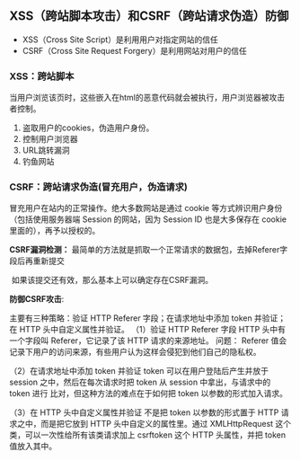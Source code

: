 ## XSS（跨站脚本攻击）和CSRF（跨站请求伪造）防御

- XSS（Cross Site Script）是利用用户对指定网站的信任
- CSRF（Cross Site Request Forgery）是利用网站对用户的信任

### XSS：跨站脚本

当用户浏览该页时，这些嵌入在html的恶意代码就会被执行，用户浏览器被攻击者控制。

1. 盗取用户的cookies，伪造用户身份。
2. 控制用户浏览器
3. URL跳转漏洞
4. 钓鱼网站

### CSRF：跨站请求伪造(冒充用户，伪造请求)

冒充用户在站内的正常操作。绝大多数网站是通过 cookie 等方式辨识用户身份（包括使用服务器端 Session 的网站，因为 Session ID 也是大多保存在 cookie 里面的），再予以授权的。

**CSRF漏洞检测：**
	最简单的方法就是抓取一个正常请求的数据包，去掉Referer字段后再重新提交

​	如果该提交还有效，那么基本上可以确定存在CSRF漏洞。

**防御CSRF攻击**:

主要有三种策略：验证 HTTP Referer 字段；在请求地址中添加 token 并验证；在 HTTP 头中自定义属性并验证。
（1）验证 HTTP Referer 字段
	HTTP 头中有一个字段叫 Referer，它记录了该 HTTP 请求的来源地址。
	问题： Referer 值会记录下用户的访问来源，有些用户认为这样会侵犯到他们自己的隐私权。

（2）在请求地址中添加 token 并验证
	  token 可以在用户登陆后产生并放于 session 之中，然后在每次请求时把 token 从 session 中拿出，与请求中的 token 进行	比对，但这种方法的难点在于如何把 token 以参数的形式加入请求。

（3）在 HTTP 头中自定义属性并验证
	  不是把 token 以参数的形式置于 HTTP 请求之中，而是把它放到 HTTP 头中自定义的属性里。通过 XMLHttpRequest 这个类，可以一次性给所有该类请求加上 csrftoken 这个 HTTP 头属性，并把 token 值放入其中。

